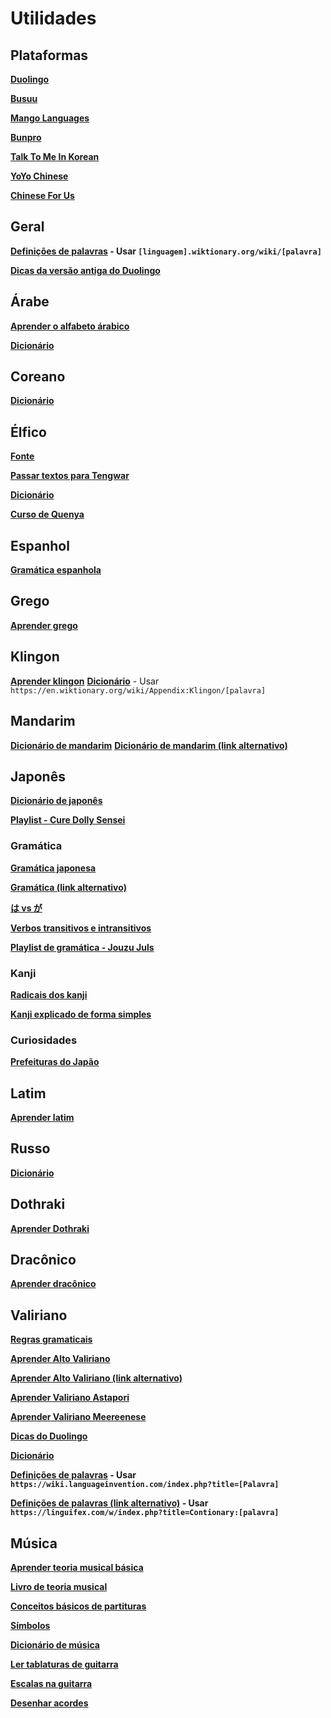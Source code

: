 # Utilidades

## Plataformas

**[Duolingo](https://duolingo.com)**

**[Busuu](https://busuu.com)**

**[Mango Languages](https://mangolanguages.com)**

**[Bunpro](https://bunpro.jp)**

**[Talk To Me In Korean](https://courses.talktomeinkorean.com/)**

**[YoYo Chinese](https://yoyochinese.com/)**

**[Chinese For Us](https://chinesefor.us/)**

## Geral

**[Definições de palavras](https://wiktionary.org/wiki) - Usar `[linguagem].wiktionary.org/wiki/[palavra]`**

**[Dicas da versão antiga do Duolingo](duome.eu/tips)**

## Árabe

**[Aprender o alfabeto árabico](https://www.learnarabiconline.com/arabic-alphabet/)**

**[Dicionário](https://www.arabicstudentsdictionary.com/)**

## Coreano

**[Dicionário](https://korean.dict.naver.com/koendict)**

## Élfico

**[Fonte](https://www.cdnfonts.com/tengwar-annatar.font)**

**[Passar textos para Tengwar](https://www.tecendil.com)**

**[Dicionário](https://www.elfdict.com/)**

**[Curso de Quenya](https://eldamo.org/intro-quenya/index.html)**

## Espanhol

**[Gramática espanhola](https://www.spanishdict.com/guide)**

## Grego

**[Aprender grego](https://learningreek.com/greek-language/)**

## Klingon

**[Aprender klingon](https://klingon.wiki)**
**[Dicionário](https://en.wiktionary.org/wiki/Appendix:Klingon/)** - Usar `https://en.wiktionary.org/wiki/Appendix:Klingon/[palavra]`

## Mandarim

**[Dicionário de mandarim](https://dictionary.writtenchinese.com/)**
**[Dicionário de mandarim (link alternativo)](https://hanzii.net)**

## Japonês

**[Dicionário de japonês](https://jisho.org/)**

**[Playlist - Cure Dolly Sensei](https://www.youtube.com/playlist?list=PLg9uYxuZf8x_A-vcqqyOFZu06WlhnypWj)**

### Gramática

**[Gramática japonesa](https://www.tofugu.com/japanese-grammar/)**

**[Gramática (link alternativo)](https://imabi.org/)**

**[は vs が](https://8020japanese.com/wa-vs-ga/)**

**[Verbos transitivos e intransitivos](https://www.mlcjapanese.co.jp/Download/ViVt.pdf)**

**[Playlist de gramática - Jouzu Juls](https://www.youtube.com/playlist?list=PLAaPL96Q8dWHx4H0WxdXLZlu7-DdbszsV)**

### Kanji

**[Radicais dos kanji](https://docs.google.com/spreadsheets/d/1PDY4D8TPz7b-KEFVMyV-uyrEVteopqs6hFoFERfXY-4/edit#gid=1180165444)**

**[Kanji explicado de forma simples](https://www.kanjidamage.com/)**

### Curiosidades

**[Prefeituras do Japão](https://thejapanesepage.com/prefectures-of-japan/)**

## Latim

**[Aprender latim](https://www.nationalarchives.gov.uk/latin/)**

## Russo

**[Dicionário](https://en.openrussian.org/)**

## Dothraki

**[Aprender Dothraki](https://wiki.languageinvention.com/index.php?title=Dothraki_language)**

## Dracônico

**[Aprender dracônico](https://www.thuum.org/learn/)**

## Valiriano

**[Regras gramaticais](https://docs.google.com/document/d/1sJ7us1CwhyZAcG1zJ61OLeOAL8t22FsLMO4FlrsPqP0/edit)**

**[Aprender Alto Valiriano](https://wiki.languageinvention.com/index.php?title=High_Valyrian_language)**

**[Aprender Alto Valiriano (link alternativo)](https://web.archive.org/web/20220322023216/https://wiki.dothraki.org/Learning_High_Valyrian)**

**[Aprender Valiriano Astapori](https://wiki.languageinvention.com/index.php?title=Astapori_Valyrian_language)**

**[Aprender Valiriano Meereenese](https://wiki.languageinvention.com/index.php?title=Meereenese_Valyrian_language)**

**[Dicas do Duolingo](https://duome.eu/tips/en/hv)**

**[Dicionário](valyrian-dictionary.com)**

**[Definições de palavras](https://wiki.languageinvention.com/) - Usar `https://wiki.languageinvention.com/index.php?title=[Palavra]`**

**[Definições de palavras (link alternativo)](https://linguifex.com/) - Usar `https://linguifex.com/w/index.php?title=Contionary:[palavra]`**

## Música

**[Aprender teoria musical básica](https://www.musictheory.net/lessons)**

**[Livro de teoria musical](https://milnepublishing.geneseo.edu/fundamentals-function-form/)**

**[Conceitos básicos de partituras](https://musica.ufma.br/bordini/ext/unidades/unidade_01a.html)**

**[Símbolos](https://commons.wikimedia.org/wiki/Musical_notation)**

**[Dicionário de música](https://www.meloteca.com/dicionario-de-musica-ingles-portugues/)**

**[Ler tablaturas de guitarra](https://www.pickupmusic.com/blog/the-ultimate-guide-to-reading-guitar-tab)**

**[Escalas na guitarra](https://www.guitarscale.org/all-scales.html)**

**[Desenhar acordes](https://chordpic.com/pt)**
